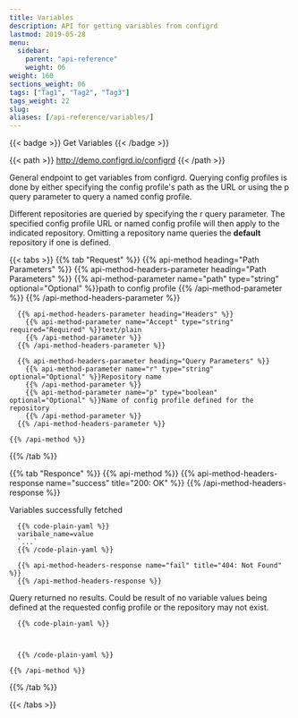 ```yaml
---
title: Variables
description: API for getting variables from configrd
lastmod: 2019-05-28
menu:
  sidebar:
    parent: "api-reference"
    weight: 06
weight: 160
sections_weight: 06
tags: ["Tag1", "Tag2", "Tag3"]
tags_weight: 22
slug:
aliases: [/api-reference/variables/]
---
```


{{< badge >}}
Get Variables
{{< /badge >}}

{{< path >}}
http://demo.configrd.io/configrd
{{< /path >}}

General endpoint to get variables from configrd. Querying config profiles is done by either specifying the config profile's path as the URL or using the p query parameter to query a named config profile.  
  
Different repositories are queried by specifying the r query parameter. The specified config profile URL or named config profile will then apply to the indicated repository. Omitting a repository name queries the **default** repository if one is defined.  

{{< tabs >}}
  {{% tab "Request" %}}
    {{% api-method heading="Path Parameters" %}}
      {{% api-method-headers-parameter heading="Path Parameters" %}}
        {{% api-method-parameter name="path" type="string" optional="Optional" %}}path to config profile
        {{% /api-method-parameter %}}
      {{% /api-method-headers-parameter %}}

      {{% api-method-headers-parameter heading="Headers" %}}
        {{% api-method-parameter name="Accept" type="string" required="Required" %}}text/plain
        {{% /api-method-parameter %}}
      {{% /api-method-headers-parameter %}}

      {{% api-method-headers-parameter heading="Query Parameters" %}}	
        {{% api-method-parameter name="r" type="string" optional="Optional" %}}Repository name
        {{% /api-method-parameter %}}
        {{% api-method-parameter name="p" type="boolean" optional="Optional" %}}Name of config profile defined for the repository
        {{% /api-method-parameter %}}
      {{% /api-method-headers-parameter %}}

    {{% /api-method %}}
  {{% /tab %}}

  {{% tab "Responce" %}}
    {{% api-method %}}
      {{% api-method-headers-response name="success" title="200: OK" %}}
      {{% /api-method-headers-response %}}

Variables successfully fetched

      {{% code-plain-yaml %}}
      varibale_name=value
      `...`
      {{% /code-plain-yaml %}}

      {{% api-method-headers-response name="fail" title="404: Not Found" %}}
      {{% /api-method-headers-response %}}

Query returned no results. Could be result of no variable values being defined at the requested config profile or the repository may not exist.

      {{% code-plain-yaml %}}

      

      {{% /code-plain-yaml %}}

    {{% /api-method %}}
  {{% /tab %}}

{{< /tabs >}}
